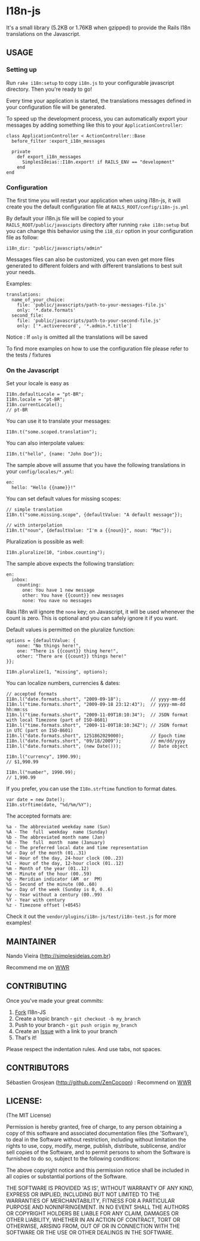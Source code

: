 I18n-js
=======

It's a small library (5.2KB or 1.76KB when gzipped) to provide the Rails I18n translations on the Javascript. 

USAGE
-----

### Setting up

Run `rake i18n:setup` to copy `i18n.js` to your configurable javascript directory. Then 
you're ready to go!

Every time your application is started, the translations messages defined in your configuration file will be generated.

To speed up the development process, you can automatically export your messages by adding something 
like this to your `ApplicationController`:

	class ApplicationController < ActionController::Base
	  before_filter :export_i18n_messages

	  private
	    def export_i18n_messages
	      SimplesIdeias::I18n.export! if RAILS_ENV == "development"
	    end
	end

### Configuration

The first time you will restart your application when using i18n-js, it will create you the default configuration file at `RAILS_ROOT/config/i18n-js.yml`

By default your i18n.js file will be copied to your `RAILS_ROOT/public/javascipts` directory after running `rake i18n:setup` but you can change this behavior using the `i18_dir` option in your configuration file as follow:

    i18n_dir: "public/javascripts/admin"

Messages files can also be customized, you can even get more files generated to different folders and with different translations to best suit your needs.

Examples:

    translations:
      name_of_your_choice:
        file: 'public/javascripts/path-to-your-messages-file.js'
        only: '*.date.formats'
      second_file:
        file: 'public/javascripts/path-to-your-second-file.js'
        only: ['*.activerecord', '*.admin.*.title']

Notice : If `only` is omitted all the translations will be saved

To find more examples on how to use the configuration file please refer to the tests / fixtures

### On the Javascript

Set your locale is easy as
	
	I18n.defaultLocale = "pt-BR";
	I18n.locale = "pt-BR";
	I18n.currentLocale();
	// pt-BR

You can use it to translate your messages:

	I18n.t("some.scoped.translation");

You can also interpolate values:

	I18n.t("hello", {name: "John Doe"});

The sample above will assume that you have the following translations in your
`config/locales/*.yml`:

	en:
	  hello: "Hello {{name}}!"

You can set default values for missing scopes:

	// simple translation
	I18n.t("some.missing.scope", {defaultValue: "A default message"});
	
	// with interpolation
	I18n.t("noun", {defaultValue: "I'm a {{noun}}", noun: "Mac"});

Pluralization is possible as well:

	I18n.pluralize(10, "inbox.counting");

The sample above expects the following translation:
	
	en:
	  inbox:
	    counting:
	      one: You have 1 new message
	      other: You have {{count}} new messages
	      none: You nave no messages

Rais I18n will ignore the `none` key; on Javascript, it will be used whenever the count
is zero. This is optional and you can safely ignore it if you want.

Default values is permitted on the pluralize function:

	options = {defaultValue: {
		none: "No things here!",
		one: "There is {{count}} thing here!",
		other: "There are {{count}} things here!"
	}};
	
	I18n.pluralize(1, "missing", options);

You can localize numbers, currencies & dates:
	
	// accepted formats
	I18n.l("date.formats.short", "2009-09-18"); 		  // yyyy-mm-dd
	I18n.l("time.formats.short", "2009-09-18 23:12:43");  // yyyy-mm-dd hh:mm:ss
	I18n.l("time.formats.short", "2009-11-09T18:10:34");  // JSON format with local Timezone (part of ISO-8601)
	I18n.l("time.formats.short", "2009-11-09T18:10:34Z"); // JSON format in UTC (part on ISO-8601)
	I18n.l("date.formats.short", 1251862029000);		  // Epoch time
	I18n.l("date.formats.short", "09/18/2009");			  // mm/dd/yyyy
	I18n.l("date.formats.short", (new Date()));           // Date object
	
	I18n.l("currency", 1990.99);
	// $1,990.99
	
	I18n.l("number", 1990.99);
	// 1,990.99

If you prefer, you can use the `I18n.strftime` function to format dates.

	var date = new Date();
	I18n.strftime(date, "%d/%m/%Y");

The accepted formats are:

	%a - The abbreviated weekday name (Sun)
	%A - The  full  weekday  name (Sunday)
	%b - The abbreviated month name (Jan)
	%B - The  full  month  name (January)
	%c - The preferred local date and time representation
	%d - Day of the month (01..31)
	%H - Hour of the day, 24-hour clock (00..23)
	%I - Hour of the day, 12-hour clock (01..12)
	%m - Month of the year (01..12)
	%M - Minute of the hour (00..59)
	%p - Meridian indicator (AM  or  PM)
	%S - Second of the minute (00..60)
	%w - Day of the week (Sunday is 0, 0..6)
	%y - Year without a century (00..99)
	%Y - Year with century
	%z - Timezone offset (+0545)

Check it out the `vendor/plugins/i18n-js/test/i18n-test.js` for more examples!

MAINTAINER
----------

Nando Vieira (<http://simplesideias.com.br>)

Recommend me on [WWR](http://www.workingwithrails.com/person/7846-nando-vieira)

CONTRIBUTING
------------

Once you've made your great commits:

1. [Fork](http://help.github.com/forking/) I18n-JS
2. Create a topic branch - `git checkout -b my_branch`
3. Push to your branch - `git push origin my_branch`
4. Create an [Issue](http://github.com/fnando/i18n-js/issues) with a link to your branch
5. That's it!

Please respect the indentation rules. And use tabs, not spaces.

CONTRIBUTORS
------------

Sébastien Grosjean (<http://github.com/ZenCocoon>) : Recommend on [WWR](http://workingwithrails.com/person/2773-sebastien-grosjean)

LICENSE:
--------

(The MIT License)

Permission is hereby granted, free of charge, to any person obtaining
a copy of this software and associated documentation files (the
'Software'), to deal in the Software without restriction, including
without limitation the rights to use, copy, modify, merge, publish,
distribute, sublicense, and/or sell copies of the Software, and to
permit persons to whom the Software is furnished to do so, subject to
the following conditions:

The above copyright notice and this permission notice shall be
included in all copies or substantial portions of the Software.

THE SOFTWARE IS PROVIDED 'AS IS', WITHOUT WARRANTY OF ANY KIND,
EXPRESS OR IMPLIED, INCLUDING BUT NOT LIMITED TO THE WARRANTIES OF
MERCHANTABILITY, FITNESS FOR A PARTICULAR PURPOSE AND NONINFRINGEMENT.
IN NO EVENT SHALL THE AUTHORS OR COPYRIGHT HOLDERS BE LIABLE FOR ANY
CLAIM, DAMAGES OR OTHER LIABILITY, WHETHER IN AN ACTION OF CONTRACT,
TORT OR OTHERWISE, ARISING FROM, OUT OF OR IN CONNECTION WITH THE
SOFTWARE OR THE USE OR OTHER DEALINGS IN THE SOFTWARE.
